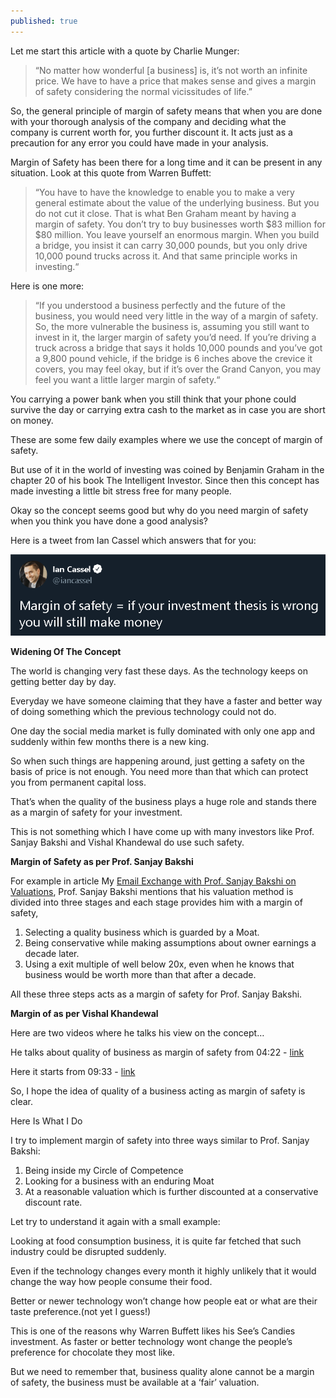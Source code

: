 ```yaml
---
published: true
---
```

Let me start this article with a quote by Charlie Munger:

> “No matter how wonderful [a business] is, it’s not worth an infinite price. We have to have a price that makes sense and gives a margin of safety considering the normal vicissitudes of life.”

So, the general principle of margin of safety means that when you are done with your thorough analysis of the company and deciding what the company is current worth for, you further discount it. It acts just as a precaution for any error you could have made in your analysis.

Margin of Safety has been there for a long time and it can be present in any situation. Look at this quote from Warren Buffett:

> “You have to have the knowledge to enable you to make a very general estimate about the value of the underlying business. But you do not cut it close. That is what Ben Graham meant by having a margin of safety. You don’t try to buy businesses worth $83 million for $80 million. You leave yourself an enormous margin. When you build a bridge, you insist it can carry 30,000 pounds, but you only drive 10,000 pound trucks across it. And that same principle works in investing.“

Here is one more:

> “If you understood a business perfectly and the future of the business, you would need very little in the way of a margin of safety. So, the more vulnerable the business is, assuming you still want to invest in it, the larger margin of safety you’d need. If you’re driving a truck across a bridge that says it holds 10,000 pounds and you’ve got a 9,800 pound vehicle, if the bridge is 6 inches above the crevice it covers, you may feel okay, but if it’s over the Grand Canyon, you may feel you want a little larger margin of safety.“

You carrying a power bank when you still think that your phone could survive the day or carrying extra cash to the market as in case you are short on money.

These are some few daily examples where we use the concept of margin of safety.

But use of it in the world of investing was coined by Benjamin Graham in the chapter 20 of his book The Intelligent Investor. Since then this concept has made investing a little bit stress free for many people.

Okay so the concept seems good but why do you need margin of safety when you think you have done a good analysis?

Here is a tweet from Ian Cassel which answers that for you:

![Ian Cassel](/assets/ian.png)

**Widening Of The Concept**

The world is changing very fast these days. As the technology keeps on getting better day by day.

Everyday we have someone claiming that they have a faster and better way of doing something which the previous technology could not do.

One day the social media market is fully dominated with only one app and suddenly within few months there is a new king.

So when such things are happening around, just getting a safety on the basis of price is not enough. You need more than that which can protect you from permanent capital loss.

That’s when the quality of the business plays a huge role and stands there as a margin of safety for your investment.

This is not something which I have come up with many investors like Prof. Sanjay Bakshi and Vishal Khandewal do use such safety.

**Margin of Safety as per Prof. Sanjay Bakshi**

For example in article My [Email Exchange with Prof. Sanjay Bakshi on Valuations](https://www.safalniveshak.com/email-exchange-with-sanjay-bakshi-on-valuations/), Prof. Sanjay Bakshi mentions that his valuation method is divided into three stages and each stage provides him with a margin of safety,

1. Selecting a quality business which is guarded by a Moat.
2. Being conservative while making assumptions about owner earnings a decade later.
3. Using a exit multiple of well below 20x, even when he knows that business would be worth more than that after a decade.

All these three steps acts as a margin of safety for Prof. Sanjay Bakshi.

**Margin of as per Vishal Khandewal**

Here are two videos where he talks his view on the concept…

He talks about quality of business as margin of safety from 04:22 - [link](https://youtu.be/zDiNyo2s9I0?t=261)

Here it starts from 09:33 - [link](https://youtu.be/7CPtrF0ntd4?t=573)

So, I hope the idea of quality of a business acting as margin of safety is clear.

Here Is What I Do

I try to implement margin of safety into three ways similar to Prof. Sanjay Bakshi:

1. Being inside my Circle of Competence
2. Looking for a business with an enduring Moat
3. At a reasonable valuation which is further discounted at a conservative discount rate.

Let try to understand it again with a small example:

Looking at food consumption business, it is quite far fetched that such industry could be disrupted suddenly.

Even if the technology changes every month it highly unlikely that it would change the way how people consume their food.

Better or newer technology won’t change how people eat or what are their taste preference.(not yet I guess!)

This is one of the reasons why Warren Buffett likes his See’s Candies investment. As faster or better technology wont change the people’s preference for chocolate they most like.

But we need to remember that, business quality alone cannot be a margin of safety, the business must be available at a ‘fair’ valuation.
